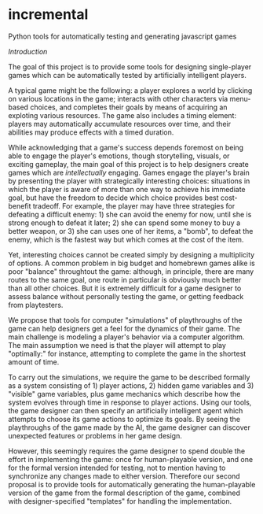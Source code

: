 # incremental
Python tools for automatically testing and generating javascript games

*Introduction*

The goal of this project is to provide some tools for designing single-player games which can be
automatically tested by artificially intelligent players.

A typical game might be the following: a player explores a world by clicking on various locations in the game;
interacts with other characters via menu-based choices, and completes their goals by means of acquiring an exploting various
resources.  The game also includes a timing element:
players may automatically accumulate resources over time, and their abilities may produce effects with a timed
duration.

While acknowledging that a game's success depends foremost on being able to engage the player's emotions, though storytelling, visuals, or exciting gameplay,
the main goal of this project is to help designers create games which are *intellectually* engaging.
Games engage the player's brain by presenting the player with strategically interesting choices:
situations in which the player is aware of more than one way to achieve his immediate goal, but have the freedom to decide which choice provides best cost-benefit tradeoff.  For example, the player may have three
strategies for defeating a difficult enemy: 1) she can avoid the enemy for now, until she is strong enough to defeat it later; 2) she can spend some money to buy a better weapon,
or 3) she can uses one of her items, a "bomb", to defeat the enemy, which is the fastest way but which comes at the cost of the item.

Yet, interesting choices cannot be created simply by designing a multiplicity of options.
A common problem in big budget and homebrewn games alike is poor "balance" throughtout the game:
although, in principle, there are many routes to the same goal, one route in particular
is obviously much better than all other choices.  But it is extremely difficult for a game designer
to assess balance without personally testing the game, or getting feedback from playtesters.

We propose that tools for computer "simulations" of playthroughs of the game can help designers get a feel
for the dynamics of their game.  The main challenge is modeling a player's behavior via
a computer algorithm.  The main assumption we need is that the player will attempt to play "optimally:"
for instance, attempting to complete the game in the shortest amount of time.

To carry out the simulations, we require the game to be described formally as a system
consisting of 1) player actions, 2) hidden game variables and 3) "visible" game variables,
plus game mechanics which describe how the system evolves through time in response to player actions.
Using our tools, the game designer can then specify an artificially intelligent agent
which attempts to choose its game actions to optimize its goals.  By seeing the
playthroughs of the game made by the AI, the game designer can discover unexpected features or
problems in her game design.

However, this seemingly requires the game designer to spend double the effort in implementing the game:
once for human-playable version, and one for the formal version intended for testing, not to mention
having to synchronize any changes made to either version.  Therefore our second proposal is
to provide tools for automatically generating the human-playable version of the game from
the formal description of the game, combined with designer-specified "templates" for handling the implementation.


